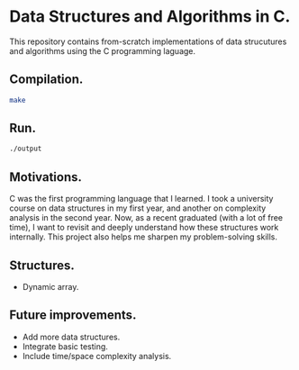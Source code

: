 # Data Structures and Algorithms in C.

This repository contains from-scratch implementations of  data strucutures and algorithms using the C programming laguage.

## Compilation.
```bash
make
```

## Run.
```bash
./output
```

## Motivations.
C was the first programming language that I learned. I took a university course on data structures in my first year, and another on complexity analysis in the second year. Now, as a recent graduated (with a lot of free time), I want to revisit and deeply understand how these structures work internally. This project also helps me sharpen my problem-solving skills.

## Structures.
- Dynamic array.

## Future improvements.
- Add more data structures.
- Integrate basic testing.
- Include time/space complexity analysis.